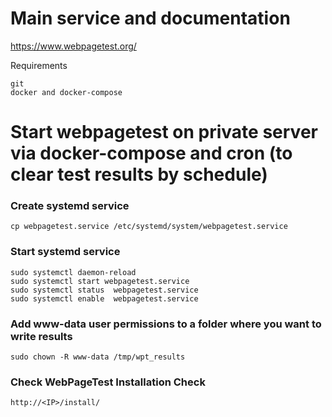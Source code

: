 # Main service and documentation
https://www.webpagetest.org/

Requirements
```
git
docker and docker-compose
```

# Start webpagetest on private server via docker-compose and cron (to clear test results by schedule)

### Create systemd service
```
cp webpagetest.service /etc/systemd/system/webpagetest.service
```

### Start systemd service
```
sudo systemctl daemon-reload
sudo systemctl start webpagetest.service
sudo systemctl status  webpagetest.service
sudo systemctl enable  webpagetest.service
```

### Add www-data user permissions to a folder where you want to write results
```
sudo chown -R www-data /tmp/wpt_results
```

### Check WebPageTest Installation Check
```
http://<IP>/install/
```
